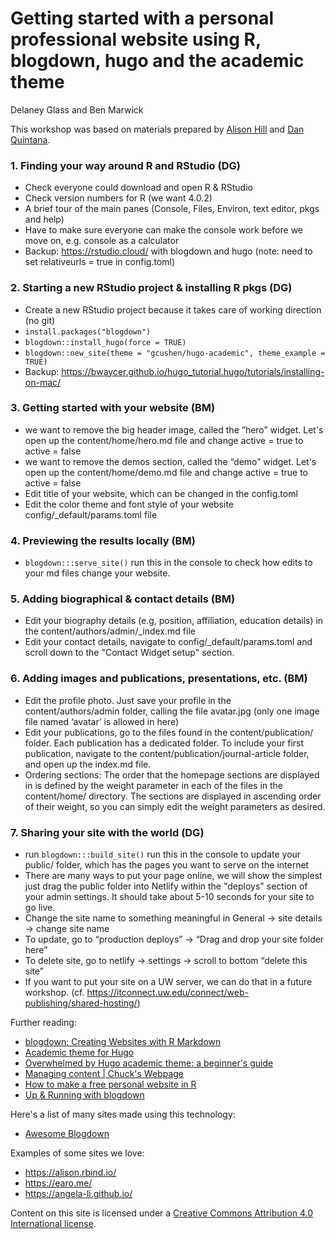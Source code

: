 # Getting started with a personal professional website using R, blogdown, hugo and the academic theme

Delaney Glass and Ben Marwick

This workshop was based on materials prepared by [Alison Hill](https://alison.rbind.io/) and [Dan Quintana](https://www.dsquintana.com/). 

### 1. Finding your way around R and RStudio (DG)
- Check everyone could download and open R & RStudio
- Check version numbers for R (we want 4.0.2)
- A brief tour of the main panes (Console, Files, Environ, text editor, pkgs and help) 
- Have to make sure everyone can make the console work before we move on, e.g. console as a calculator 
- Backup: https://rstudio.cloud/ with blogdown and hugo (note: need to set relativeurls = true in config.toml)

### 2. Starting a new RStudio project & installing R pkgs (DG) 
- Create a new RStudio project because it takes care of working direction (no git)
- `install.packages("blogdown")`
- `blogdown::install_hugo(force = TRUE)`
- `blogdown::new_site(theme = "gcushen/hugo-academic", theme_example = TRUE)`
- Backup: https://bwaycer.github.io/hugo_tutorial.hugo/tutorials/installing-on-mac/

### 3. Getting started with your website (BM) 
- we want to remove the big header image, called the “hero” widget. Let's open up the content/home/hero.md file and change active = true to active = false
- we want to remove the demos section, called the “demo” widget. Let's open up the content/home/demo.md file and change active = true to active = false
- Edit title of your website, which can be changed in the config.toml
- Edit the color theme and font style of your website config/_default/params.toml file 

### 4. Previewing the results locally (BM)
- `blogdown:::serve_site()` run this in the console to check how edits to your md files change your website.

### 5. Adding biographical & contact details (BM)
- Edit your biography details (e.g, position, affiliation, education details) in the content/authors/admin/_index.md file
- Edit your contact details, navigate to config/_default/params.toml and scroll down to the "Contact Widget setup" section.
 
### 6. Adding images and publications, presentations, etc. (BM)
- Edit the profile photo. Just save your profile in the content/authors/admin folder, calling the file avatar.jpg (only one image file named ‘avatar’ is allowed in here) 
- Edit your publications, go to the files found in the content/publication/ folder. Each publication has a dedicated folder. To include your first publication, navigate to the content/publication/journal-article folder, and open up the index.md file.
- Ordering sections: The order that the homepage sections are displayed in is defined by the weight parameter in each of the files in the content/home/ directory. The sections are displayed in ascending order of their weight, so you can simply edit the weight parameters as desired.

### 7. Sharing your site with the world  (DG)
- run `blogdown:::build_site()` run this in the console to update your public/ folder, which has the pages you want to serve on the internet
- There are many ways to put your page online, we will show the simplest
just drag the public folder into Netlify within the "deploys" section of your admin settings. It should take about 5-10 seconds for your site to go live.
- Change the site name to something meaningful in General -> site details -> change site name
- To update, go to “production deploys” -> “Drag and drop your site folder here”
- To delete site, go to netlify -> settings -> scroll to bottom “delete this site”
- If you want to put your site on a UW server, we can do that in a future workshop. (cf. https://itconnect.uw.edu/connect/web-publishing/shared-hosting/)  

Further reading:
- [blogdown: Creating Websites with R Markdown](https://bookdown.org/yihui/blogdown/) 
- [Academic theme for Hugo](https://sourcethemes.com/academic/)
- [Overwhelmed by Hugo academic theme: a beginner's guide](https://andreaczhang.rbind.io/post/my-1st-blogpost/)
- [Managing content | Chuck's Webpage](https://www1.icsi.berkeley.edu/~wooters/post/managing-content/)
- [How to make a free personal website in R](https://www.dsquintana.blog/free-website-in-r-easy/) 
- [Up & Running with blogdown](https://alison.rbind.io/post/2017-06-12-up-and-running-with-blogdown/)

Here's a list of many sites made using this technology:
- [Awesome Blogdown](https://awesome-blogdown.com/) 

Examples of some sites we love:
- https://alison.rbind.io/
- https://earo.me/
- https://angela-li.github.io/


Content on this site is licensed under a [Creative Commons Attribution 4.0 International license](https://creativecommons.org/licenses/by-sa/4.0/).

